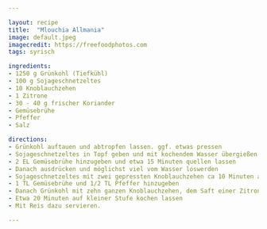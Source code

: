 ```yaml
---

layout: recipe
title:  "Mlouchia Allmania"
image: default.jpeg
imagecredit: https://freefoodphotos.com
tags: syrisch

ingredients:
- 1250 g Grünkohl (Tiefkühl)
- 100 g Sojageschnetzeltes
- 10 Knoblauchzehen
- 1 Zitrone
- 30 - 40 g frischer Koriander
- Gemüsebrühe
- Pfeffer
- Salz

directions:
- Grünkohl auftauen und abtropfen lassen. ggf. etwas pressen
- Sojageschnetzeltes in Topf geben und mit kochendem Wasser übergießen
- 2 EL Gemüsebrühe hinzugeben und etwa 15 Minuten quellen lassen
- Danach ausdrücken und möglichst viel vom Wasser loswerden
- Sojageschnetzeltes mit zwei gepressten Knoblauchzehen ca 10 Minuten auf kleiner Stufe anbraten
- 1 TL Gemüsebrühe und 1/2 TL Pfeffer hinzugeben
- Danach Grünkohl mit zehn ganzen Knoblauchzehen, dem Saft einer Zitrone und 50 ml Olivenöl hinzugeben.
- Etwa 20 Minuten auf kleiner Stufe kochen lassen
- Mit Reis dazu servieren.

---
```

